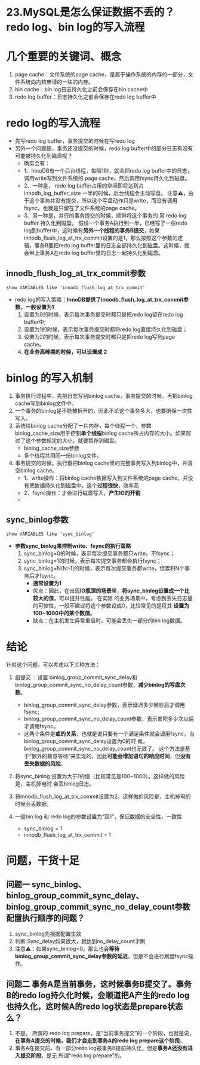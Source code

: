# 23.MySQL是怎么保证数据不丢的？ redo log、bin log的写入流程

# 几个重要的关键词、概念
1. page cache：文件系统的page cache，是属于操作系统的内存的一部分，文件系统向内核申请的一块的内存。
2. bin cache：bin log日志持久化之前会保存在bin cache中
3. redo log buffer：日志持久化之前会保存在redo log buffer中


# redo log的写入流程
- 先写redo log buffer，事务提交的时候在写redo log
- 另外一个问题是，事务还没提交的时候，redo log buffer中的部分日志有没有可能被持久化到磁盘呢？
  - 确实会有：
  - 1、InnoDB有一个后台线程，每隔1秒，就会把redo log buffer中的日志，调用write写到文件系统的 page cache，然后调用fsync持久化到磁盘。
  - 2、一种是， redo log buffer占用的空间即将达到占 innodb_log_buffer_size 一半的时候，后台线程会主动写盘。
  注意⚠️，由于这个事务并没有提交，所以这个写盘动作只是write，而没有调用fsync，也就是只留在了文件系统的page cache。 
  - 3、另一种是，并行的事务提交的时候，顺带将这个事务的 另 redo log buffer 持久化到磁盘。
  假设一个事务A执行到一半，已经写了一些redo log到buffer中，这时候有**另外一个线程的事务B提交**，如果innodb_flush_log_at_trx_commit设置的是1，那么按照这个参数的逻 辑，事务B要把redo log buffer里的日志全部持久化到磁盘。这时候，就会带上事务A在redo log buffer里的日志一起持久化到磁盘。

## innodb_flush_log_at_trx_commit参数
```
show VARIABLES like 'innodb_flush_log_at_trx_commit'
```
- redo log的写入策略：**InnoDB提供了innodb_flush_log_at_trx_commit参数，一般设置为1**
  1. 设置为0的时候，表示每次事务提交时都只是把redo log留在redo log buffer中; 
  2. 设置为1的时候，表示每次事务提交时都将redo log直接持久化到磁盘； 
  3. 设置为2的时候，表示每次事务提交时都只是把redo log写到page cache。
  4. **在业务高峰期的时候，可以设置成 2**

# binlog 的写入机制
1. 事务执行过程中，先把日志写到binlog cache，事务提交的时候，再把binlog cache写到binlog文件中。
2. 一个事务的binlog是不能被拆开的，因此不论这个事务多大，也要确保一次性写入。
3. 系统给binlog cache分配了一片内存，每个线程一个，参数 binlog_cache_size用于控制**单个线程**binlog cache所占内存的大小。如果超过了这个参数规定的大小，就要暂存到磁盘。
    - binlog_cache_size参数
    - 多个线程共用同一份binlog文件。
4. 事务提交的时候，执行器把binlog cache里的完整事务写入到binlog中，并清空binlog cache。
    - 1、write操作：将binlog cache数据写入到文件系统的page cache，并没有把数据持久化到磁盘中，这个**过程很快**，效率高
    - 2、fsync操作：才会进行磁盘写入，**产生IO的开销**
    - 
## sync_binlog参数
```
show VARIABLES like 'sync_binlog'
```

- **参数sync_binlog来控制write、fsync的执行策略**
  1. sync_binlog=0的时候，表示每次提交事务都只write，不fsync； 
  2. sync_binlog=1的时候，表示每次提交事务都会执行fsync； 
  3. sync_binlog=N(N>1)的时候，表示每次提交事务都write，但累积N个事务后才fsync。
     - **通常设置为1**
     - 优点：因此，在出现**IO瓶颈的场景**里，**将sync_binlog设置成一个比较大的值**，可以提升性能。
     在实际 的业务场景中，考虑到丢失日志量的可控性，一般不建议将这个参数设成0，比较常见的是将其 **设置为100~1000中的某个数值**。
     - 缺点：在主机发生异常重启时，可能会丢失一部分的bin log数据。

# 结论
针对这个问题，可以考虑以下三种方法： 
1. 组提交 ：设置 binlog_group_commit_sync_delay和 binlog_group_commit_sync_no_delay_count参数，**减少binlog的写盘次数**。
   - binlog_group_commit_sync_delay参数，表示延迟多少微秒后才调用fsync; 
   - binlog_group_commit_sync_no_delay_count参数，表示累积多少次以后才调用fsync。
   - 这两个条件是**或的关系**，也就是说只要有一个满足条件就会调用fsync。当binlog_group_commit_sync_delay设置为0的时 候，binlog_group_commit_sync_no_delay_count也无效了。
   这个方法是基于“额外的故意等待”来实现的，因此**可能会增加语句的响应时间**，但**没有丢失数据的风险**。 
2. 将sync_binlog 设置为大于1的值（比较常见是100~1000）。这样做的风险是，主机掉电时 会丢binlog日志。 
3. 将innodb_flush_log_at_trx_commit设置为2。这样做的风险是，主机掉电的时候会丢数据。

4. 一般bin log 和 redo log的参数设置为“双1”，保证数据的安全性，一致性
    - sync_binlog = 1
    - innodb_flush_log_at_trx_commit = 1


# 问题，干货十足

## 问题一 sync_binlog、binlog_group_commit_sync_delay、binlog_group_commit_sync_no_delay_count参数 配置执行顺序的问题？
1. sync_binlog先根据配置生效
2. 判断 Sync_delay如果很大，就达到no_delay_count才刷
3. 注意⚠️：如果sync_binlog=0，那么也会**等待binlog_group_commit_sync_delay参数的延迟**，但是不会进行刷盘fsync操作。

## 问题二 事务A是当前事务，这时候事务B提交了。事务B的redo log持久化时候，会顺道把A产生的redo log也持久化，这时候A的redo log状态是prepare状态么？
1. 不是。 所谓的 redo log prepare，是“当前事务提交”的一个阶段，也就是说，**在事务A提交的时候，我们才会走到事务A的redo log prepare这个阶段**。
2. 事务A在提交前，有一部分redo log被事务B提前持久化，但是**事务A还没有进入提交阶段**，是无 所谓“redo log prepare”的。
